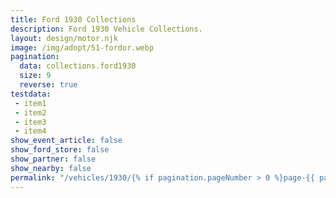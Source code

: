 ```yaml
---
title: Ford 1930 Collections
description: Ford 1930 Vehicle Collections.
layout: design/motor.njk
image: /img/adopt/51-fordor.webp
pagination:
  data: collections.ford1930
  size: 9
  reverse: true
testdata:
 - item1
 - item2
 - item3
 - item4
show_event_article: false
show_ford_store: false
show_partner: false
show_nearby: false
permalink: "/vehicles/1930/{% if pagination.pageNumber > 0 %}page-{{ pagination.pageNumber + 1 }}/{% endif %}index.html"
---
```


